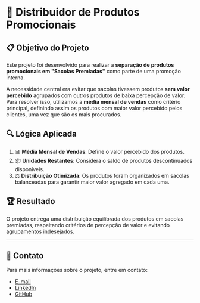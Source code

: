 # 🎯 **Distribuidor de Produtos Promocionais**

## 📋 **Objetivo do Projeto**
Este projeto foi desenvolvido para realizar a **separação de produtos promocionais em "Sacolas Premiadas"** como parte de uma promoção interna.

A necessidade central era evitar que sacolas tivessem produtos **sem valor percebido** agrupados com outros produtos de baixa percepção de valor. Para resolver isso, utilizamos a **média mensal de vendas** como critério principal, definindo assim os produtos com maior valor percebido pelos clientes, uma vez que são os mais procurados.

## 🔍 **Lógica Aplicada**
1. 📊 **Média Mensal de Vendas**: Define o valor percebido dos produtos.  
2. 📦 **Unidades Restantes**: Considera o saldo de produtos descontinuados disponíveis.  
3. ⚖️ **Distribuição Otimizada**: Os produtos foram organizados em sacolas balanceadas para garantir maior valor agregado em cada uma.

## 🏆 **Resultado**
O projeto entrega uma distribuição equilibrada dos produtos em sacolas premiadas, respeitando critérios de percepção de valor e evitando agrupamentos indesejados.

---

## 📧 **Contato**
Para mais informações sobre o projeto, entre em contato:
- [E-mail](mathuscm@hotmail.com)
- [LinkedIn](https://linkedin.com/in/matheusbcmelo)  
- [GitHub](https://github.com/matheusbcmelo)
